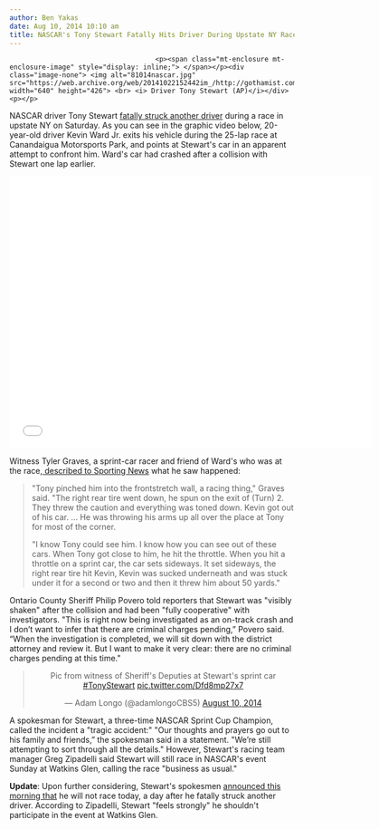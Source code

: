 ```yaml
---
author: Ben Yakas
date: Aug 10, 2014 10:10 am
title: NASCAR's Tony Stewart Fatally Hits Driver During Upstate NY Race
---
```


	
										<p><span class="mt-enclosure mt-enclosure-image" style="display: inline;"> </span></p><div class="image-none"> <img alt="81014nascar.jpg" src="https://web.archive.org/web/20141022152442im_/http://gothamist.com/attachments/byakas/81014nascar.jpg" width="640" height="426"> <br> <i> Driver Tony Stewart (AP)</i></div> <p></p>

<p>NASCAR driver Tony Stewart <a href="https://web.archive.org/web/20141022152442/http://www.nytimes.com/aponline/2014/08/10/us/ap-us-tony-stewart-crash.html?hp&amp;action=click&amp;pgtype=Homepage&amp;version=HpHeadline&amp;module=second-column-region&amp;region=top-news&amp;WT.nav=top-news&amp;_r=0">fatally struck another driver</a> during a race in upstate NY on Saturday. As you can see in the graphic video below, 20-year-old driver Kevin Ward Jr. exits his vehicle during the 25-lap race at Canandaigua Motorsports Park, and points at Stewart&apos;s car in an apparent attempt to confront him. Ward&apos;s car had crashed after a collision with Stewart one lap earlier. </p>

<p><iframe width="640" height="480" src="//web.archive.org/web/20141022152442if_/http://www.youtube.com/embed/qILmIyG6qno" frameborder="0" allowfullscreen></iframe></p>

<p>Witness Tyler Graves, a sprint-car racer and friend of Ward&apos;s who was at the race,<a href="https://web.archive.org/web/20141022152442/http://www.sportingnews.com/nascar/story/2014-08-10/tony-stewart-sprint-car-hits-driver-fight-incident-trouble-investigation-new-york-watkins-glen-kevin-ward"> described to Sporting News</a> what he saw happened:</p>

<blockquote>&quot;Tony pinched him into the frontstretch wall, a racing thing,&quot; Graves said. &quot;The right rear tire went down, he spun on the exit of (Turn) 2. They threw the caution and everything was toned down. Kevin got out of his car. &#x2026; He was throwing his arms up all over the place at Tony for most of the corner.

<p>&quot;I know Tony could see him. I know how you can see out of these cars. When Tony got close to him, he hit the throttle. When you hit a throttle on a sprint car, the car sets sideways. It set sideways, the right rear tire hit Kevin, Kevin was sucked underneath and was stuck under it for a second or two and then it threw him about 50 yards.&quot;</p></blockquote><p></p>

<p>Ontario County Sheriff Philip Povero told reporters that Stewart was &quot;visibly shaken&quot; after the collision and had been &quot;fully cooperative&quot; with investigators. &quot;This is right now being investigated as an on-track crash and I don&#x2019;t want to infer that there are criminal charges pending,&#x201D; Povero said. &#x201C;When the investigation is completed, we will sit down with the district attorney and review it. But I want to make it very clear: there are no criminal charges pending at this time.&quot;</p>

<center><blockquote class="twitter-tweet" lang="en"><p>Pic from witness of Sheriff&apos;s Deputies at Stewart&apos;s sprint car <a href="https://web.archive.org/web/20141022152442/https://twitter.com/hashtag/TonyStewart?src=hash">#TonyStewart</a> <a href="https://web.archive.org/web/20141022152442/http://t.co/Dfd8mp27x7">pic.twitter.com/Dfd8mp27x7</a></p>&#x2014; Adam Longo (@adamlongoCBS5) <a href="https://web.archive.org/web/20141022152442/https://twitter.com/adamlongoCBS5/statuses/498335249567199232">August 10, 2014</a></blockquote>
<script async src="//web.archive.org/web/20141022152442js_/http://platform.twitter.com/widgets.js" charset="utf-8"></script></center>

<p>A spokesman for Stewart, a three-time NASCAR Sprint Cup Champion, called the incident a &quot;tragic accident:&quot; &quot;Our thoughts and prayers go out to his family and friends,&#x201D; the spokesman said in a statement. &quot;We&#x2019;re still attempting to sort through all the details.&quot; However, Stewart&apos;s racing team manager Greg Zipadelli said Stewart will still race in NASCAR&apos;s event Sunday at Watkins Glen, calling the race &quot;business as usual.&quot;</p>

<p><strong>Update</strong>: Upon further considering, Stewart&apos;s spokesmen <a href="https://web.archive.org/web/20141022152442/http://www.newsday.com/sports/motor-racing/tony-stewart-nascar-driver-hits-kills-driver-on-ny-track-1.9018144">announced this morning that</a> he will not race today, a day after he fatally struck another driver. According to Zipadelli, Stewart &quot;feels strongly&quot; he shouldn&apos;t participate in the event at Watkins Glen. </p>					
										
									
				